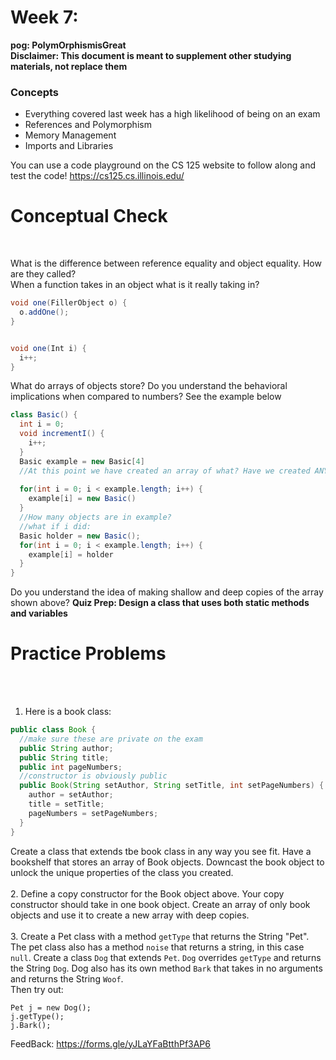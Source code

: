 # Week 7: <br> 
**pog: PolymOrphismisGreat**<br>
**Disclaimer: This document is meant to supplement other studying materials, not replace them**<br>

### Concepts
   * Everything covered last week has a high likelihood of being on an exam
   * References and Polymorphism
   * Memory Management 
   * Imports and Libraries 
   
   You can use a code playground on the CS 125 website to follow along and test the code! https://cs125.cs.illinois.edu/
   

# Conceptual Check
<br>


What is the difference between reference equality and object equality. How are they called?<br>
When a function takes in an object what is it really taking in?<br>
```java
void one(FillerObject o) {
  o.addOne();
}


void one(Int i) {
  i++;
}
```
What do arrays of objects store? Do you understand the behavioral implications when compared to numbers? See the example below<br>
```java
class Basic() {
  int i = 0;
  void incrementI() {
    i++;
  }
  Basic example = new Basic[4]
  //At this point we have created an array of what? Have we created ANY person objects.
  
  for(int i = 0; i < example.length; i++) {
    example[i] = new Basic() 
  }
  //How many objects are in example?
  //what if i did:
  Basic holder = new Basic();
  for(int i = 0; i < example.length; i++) {
    example[i] = holder
  }
}
```
Do you understand the idea of making shallow and deep copies of the array shown above?
**Quiz Prep: Design a class that uses both static methods and variables**

# Practice Problems
<br></br>
1. Here is a book class: <br>
```java
public class Book {
  //make sure these are private on the exam 
  public String author;
  public String title;
  public int pageNumbers;
  //constructor is obviously public
  public Book(String setAuthor, String setTitle, int setPageNumbers) {
    author = setAuthor;
    title = setTitle;
    pageNumbers = setPageNumbers;
  }
}
```
Create a class that extends tbe book class in any way you see fit. Have a bookshelf that stores an array of Book objects. Downcast the book object to unlock the unique properties of the class you created. <br></br>
2. Define a copy constructor for the Book object above. Your copy constructor should take in one book object. Create an array of only book objects and use it to create a new array with deep copies. <br></br>
3. Create a Pet class with a method ``getType`` that returns the String "Pet". The pet class also has a method ``noise`` that returns a string, in this case ``null``. Create a class ``Dog`` that extends ``Pet``. ``Dog`` overrides ``getType`` and returns the String ``Dog``. Dog also has its own method ``Bark`` that takes in no arguments and returns the String ``Woof``. <br>
Then try out:<br>
```
Pet j = new Dog();
j.getType();
j.Bark();
```
FeedBack: https://forms.gle/yJLaYFaBtthPf3AP6 
  






